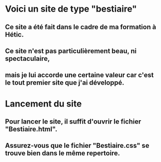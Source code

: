 # Voici un site de type "bestiaire"

## Ce site a été fait dans le cadre de ma formation à Hétic.
## Ce site n'est pas particulièrement beau, ni spectaculaire,
## mais je lui accorde une certaine valeur car c'est le tout premier site que j'ai développé.

# Lancement du site
## Pour lancer le site, il suffit d'ouvrir le fichier "Bestiaire.html".
## Assurez-vous que le fichier "Bestiaire.css" se trouve bien dans le même repertoire.